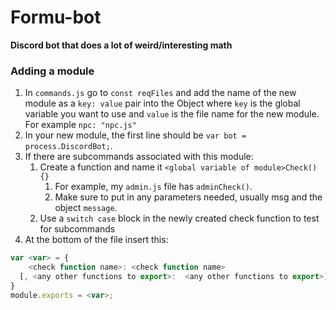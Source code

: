 # Formu-bot
**Discord bot that does a lot of weird/interesting math**

### Adding a module

1. In `commands.js` go to `const reqFiles` and add the name of the new module as a `key: value` pair into the Object where `key` is the global variable you want to use and `value` is the file name for the new module. For example `npc: "npc.js"`
1. In your new module, the first line should be `var bot = process.DiscordBot;`.
1. If there are subcommands associated with this module:
   1. Create a function and name it `<global variable of module>Check(){}`
      1. For example, my `admin.js` file has `adminCheck()`.
      1. Make sure to put in any parameters needed, usually msg and the object `message`.
   1. Use a `switch case` block in the newly created check function to test for subcommands
1. At the bottom of the file insert this: 
```js
var <var> = {
	<check function name>: <check function name>
  [, <any other functions to export>:  <any other functions to export>]
}
module.exports = <var>;
```
